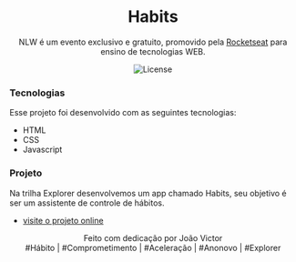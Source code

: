 <h1 align="center"> Habits </h1>

<p align="center">
NLW é um evento exclusivo e gratuito, promovido pela <a href="https://www.rocketseat.com.br/">Rocketseat<a/> para ensino de tecnologias WEB.</p>

<p align="center">
  <img alt="License" src="https://img.shields.io/static/v1?label=license&message=MIT&color=49AA26&labelColor=000000">
</p>

### Tecnologias 

Esse projeto foi desenvolvido com as seguintes tecnologias:

- HTML
- CSS
- Javascript

### Projeto

Na trilha Explorer desenvolvemos um app chamado Habits, seu objetivo é ser um assistente de controle de hábitos.<br>
- [visite o projeto online](https://br-jv.github.io/NLW-Setup/)

<p align="center">
Feito com dedicação por João Victor<br/>
&#x0023;Hábito | &#x0023;Comprometimento | &#x0023;Aceleração | &#x0023;Anonovo | &#x0023;Explorer
</p>


